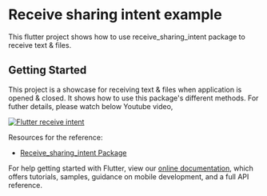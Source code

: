 # Receive sharing intent example

This flutter project shows how to use receive_sharing_intent package to receive text & files.

## Getting Started

This project is a showcase for receiving text & files when application is opened & closed. It shows how to use this package's different methods. For futher details, please watch below Youtube video,

[![Flutter receive intent](https://img.youtube.com/vi/mtGYYlK8Ofc/0.jpg)](https://youtu.be/mtGYYlK8Ofc)

Resources for the reference:

- [Receive_sharing_intent Package](https://pub.dev/packages/receive_sharing_intent)

For help getting started with Flutter, view our
[online documentation](https://flutter.dev/docs), which offers tutorials,
samples, guidance on mobile development, and a full API reference.
